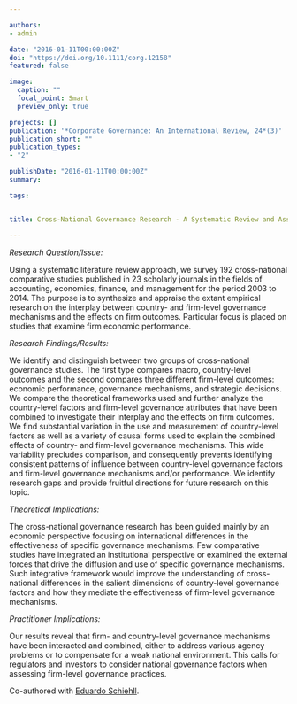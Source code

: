 ```yaml
---

authors:
- admin

date: "2016-01-11T00:00:00Z"
doi: "https://doi.org/10.1111/corg.12158"
featured: false

image: 
  caption: ""
  focal_point: Smart
  preview_only: true

projects: []
publication: '*Corporate Governance: An International Review, 24*(3)'
publication_short: ""
publication_types:
- "2"

publishDate: "2016-01-11T00:00:00Z"
summary: 

tags:


title: Cross-National Governance Research - A Systematic Review and Assessment

---
```



*Research Question/Issue:*

Using a systematic literature review approach, we survey 192 cross-national comparative studies published in 23 scholarly journals in the fields of accounting, economics, finance, and management for the period 2003 to 2014. The purpose is to synthesize and appraise the extant empirical research on the interplay between country- and firm-level governance mechanisms and the effects on firm outcomes. Particular focus is placed on studies that examine firm economic performance.


*Research Findings/Results:*

We identify and distinguish between two groups of cross-national governance studies. The first type compares macro, country-level outcomes and the second compares three different firm-level outcomes: economic performance, governance mechanisms, and strategic decisions. We compare the theoretical frameworks used and further analyze the country-level factors and firm-level governance attributes that have been combined to investigate their interplay and the effects on firm outcomes. We find substantial variation in the use and measurement of country-level factors as well as a variety of causal forms used to explain the combined effects of country- and firm-level governance mechanisms. This wide variability precludes comparison, and consequently prevents identifying consistent patterns of influence between country-level governance factors and firm-level governance mechanisms and/or performance. We identify research gaps and provide fruitful directions for future research on this topic.

*Theoretical Implications:*

The cross-national governance research has been guided mainly by an economic perspective focusing on international differences in the effectiveness of specific governance mechanisms. Few comparative studies have integrated an institutional perspective or examined the external forces that drive the diffusion and use of specific governance mechanisms. Such integrative framework would improve the understanding of cross-national differences in the salient dimensions of country-level governance factors and how they mediate the effectiveness of firm-level governance mechanisms.

*Practitioner Implications:*

Our results reveal that firm- and country-level governance mechanisms have been interacted and combined, either to address various agency problems or to compensate for a weak national environment. This calls for regulators and investors to consider national governance factors when assessing firm-level governance practices.


Co-authored with [Eduardo Schiehll](https://www.hec.ca/en/profs/eduardo.schiehll.html).
